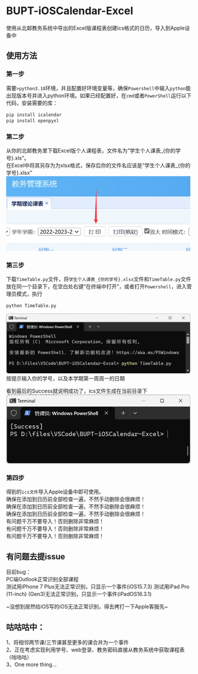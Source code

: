 # BUPT-iOSCalendar-Excel
使用从北邮教务系统中导出的Excel版课程表创建ics格式的日历，导入到Apple设备中

## 使用方法
### 第一步
需要`>python3.10`环境，并且配置好环境变量等，确保`Powershell`中输入`python`能出现版本号并进入python环境。如果已经配置好，在`cmd`或者`PowerShell`运行以下代码，安装需要的库：
```python3
pip install icalendar
pip install openpyxl
```
### 第二步
从你的北邮教务里下载Excel版个人课程表，文件名为“学生个人课表_{你的学号}.xls”。  
在Excel中将其另存为为xlsx格式，保存后你的文件名应该是“学生个人课表_{你的学号}.xlsx”
<img src="https://github.com/Guest-Liang/BUPT-iOSCalendar-Excel/blob/main/ScrennShots/GetExcelFile.png" width="500px">

### 第三步
下载`TimeTable.py`文件，将`学生个人课表_{你的学号}.xlsx`文件和`TimeTable.py`文件放在同一个目录下，在空白处右键“在终端中打开”，或者打开`Powershell`，进入管理员模式，执行
```python3
python TimeTable.py
```
<img src="https://github.com/Guest-Liang/BUPT-iOSCalendar-Excel/blob/main/ScrennShots/ExecuteTheCommand.png" width="500px">  
按提示输入你的学号，以及本学期第一周周一的日期  

看到最后的Success就说明成功了，ics文件生成在当前目录下  
<img src="https://github.com/Guest-Liang/BUPT-iOSCalendar-Excel/blob/main/ScrennShots/Success.png" width="500px">


### 第四步
得到的`ics文件`导入Apple设备中即可使用。  
确保在添加到日历前全部检查一遍，不然手动删除会很麻烦！  
确保在添加到日历前全部检查一遍，不然手动删除会很麻烦！  
确保在添加到日历前全部检查一遍，不然手动删除会很麻烦！  
有问题千万不要导入！否则删除非常麻烦！  
有问题千万不要导入！否则删除非常麻烦！  
有问题千万不要导入！否则删除非常麻烦！  

## 有问题去提issue
目前bug：  
PC端Outlook正常识别全部课程  
测试用iPhone 7 Plus无法正常识别，只显示一个事件(iOS15.7.3)
测试用iPad Pro (11-inch) (Gen3)无法正常识别，只显示一个事件(iPadOS16.3.1)

~没想到居然给iOS写的iOS无法正常识别，得去拷打一下Apple客服先~


## 咕咕咕中：
1、将相邻两节课/三节课甚至更多的课合并为一个事件  
2、正在考虑实现利用学号、web登录、教务密码直接从教务系统中获取课程表（咕咕咕）  
3、One more thing…  
